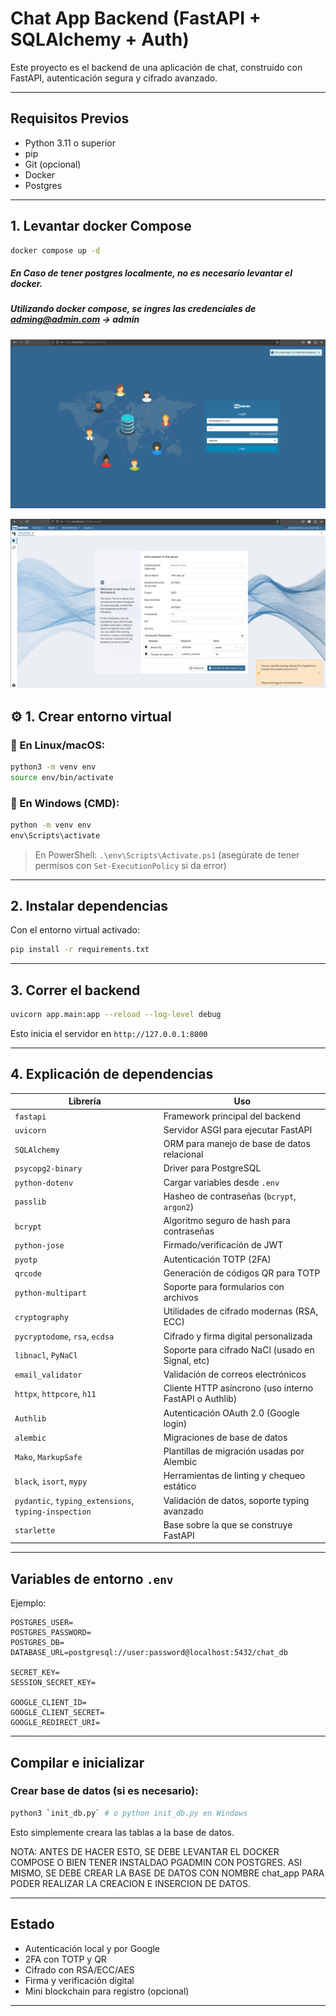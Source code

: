 # Chat App Backend (FastAPI + SQLAlchemy + Auth)

Este proyecto es el backend de una aplicación de chat, construido con FastAPI, autenticación segura y cifrado avanzado.

---

## Requisitos Previos

* Python 3.11 o superior
* pip
* Git (opcional)
* Docker
* Postgres

---

## 1. Levantar docker Compose

```cmd
docker compose up -d
```

##### En Caso de tener postgres localmente, no es necesario levantar el docker.

##### Utilizando docker compose, se ingres las credenciales de adming@admin.com -> admin
![alt text](image.png)

![alt text](image-1.png)


## ⚙️ 1. Crear entorno virtual

### 🔹 En Linux/macOS:
```bash
python3 -m venv env
source env/bin/activate
```

### 🔹 En Windows (CMD):

```cmd
python -m venv env
env\Scripts\activate
```

> En PowerShell: `.\env\Scripts\Activate.ps1` (asegúrate de tener permisos con `Set-ExecutionPolicy` si da error)

---

## 2. Instalar dependencias

Con el entorno virtual activado:

```bash
pip install -r requirements.txt
```

---

## 3. Correr el backend

```bash
uvicorn app.main:app --reload --log-level debug
```

Esto inicia el servidor en `http://127.0.0.1:8000`

---

## 4. Explicación de dependencias

| Librería                                             | Uso                                                    |
| ---------------------------------------------------- | ------------------------------------------------------ |
| `fastapi`                                            | Framework principal del backend                        |
| `uvicorn`                                            | Servidor ASGI para ejecutar FastAPI                    |
| `SQLAlchemy`                                         | ORM para manejo de base de datos relacional            |
| `psycopg2-binary`                                    | Driver para PostgreSQL                                 |
| `python-dotenv`                                      | Cargar variables desde `.env`                          |
| `passlib`                                            | Hasheo de contraseñas (`bcrypt`, `argon2`)             |
| `bcrypt`                                             | Algoritmo seguro de hash para contraseñas              |
| `python-jose`                                        | Firmado/verificación de JWT                            |
| `pyotp`                                              | Autenticación TOTP (2FA)                               |
| `qrcode`                                             | Generación de códigos QR para TOTP                     |
| `python-multipart`                                   | Soporte para formularios con archivos                  |
| `cryptography`                                       | Utilidades de cifrado modernas (RSA, ECC)              |
| `pycryptodome`, `rsa`, `ecdsa`                       | Cifrado y firma digital personalizada                  |
| `libnacl`, `PyNaCl`                                  | Soporte para cifrado NaCl (usado en Signal, etc)       |
| `email_validator`                                    | Validación de correos electrónicos                     |
| `httpx`, `httpcore`, `h11`                           | Cliente HTTP asíncrono (uso interno FastAPI o Authlib) |
| `Authlib`                                            | Autenticación OAuth 2.0 (Google login)                 |
| `alembic`                                            | Migraciones de base de datos                           |
| `Mako`, `MarkupSafe`                                 | Plantillas de migración usadas por Alembic             |
| `black`, `isort`, `mypy`                             | Herramientas de linting y chequeo estático             |
| `pydantic`, `typing_extensions`, `typing-inspection` | Validación de datos, soporte typing avanzado           |
| `starlette`                                          | Base sobre la que se construye FastAPI                 |

---

## Variables de entorno `.env`

Ejemplo:

```
POSTGRES_USER=
POSTGRES_PASSWORD=
POSTGRES_DB=
DATABASE_URL=postgresql://user:password@localhost:5432/chat_db

SECRET_KEY=
SESSION_SECRET_KEY=

GOOGLE_CLIENT_ID=
GOOGLE_CLIENT_SECRET=
GOOGLE_REDIRECT_URI=
```

---

## Compilar e inicializar

### Crear base de datos (si es necesario):

```bash
python3 `init_db.py` # o python init_db.py en Windows
```

Esto simplemente creara las tablas a la base de datos.

NOTA: ANTES DE HACER ESTO, SE DEBE LEVANTAR EL DOCKER COMPOSE O BIEN TENER INSTALDAO PGADMIN CON POSTGRES.
ASI MISMO, SE DEBE CREAR LA BASE DE DATOS CON NOMBRE chat_app PARA PODER REALIZAR LA CREACION E INSERCION DE DATOS.

---

## Estado

* Autenticación local y por Google 
* 2FA con TOTP y QR 
* Cifrado con RSA/ECC/AES 
* Firma y verificación digital 
* Mini blockchain para registro (opcional) 

---
